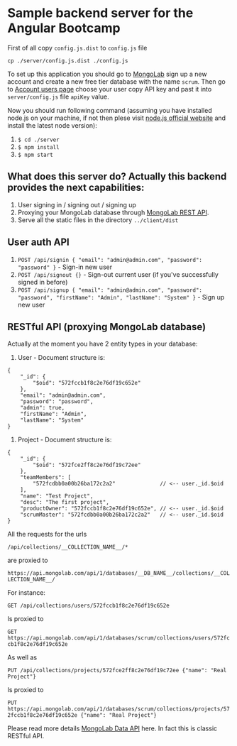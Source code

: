 # Sample backend server for the Angular Bootcamp

First of all copy `config.js.dist` to `config.js` file

`cp ./server/config.js.dist ./config.js`

To set up this application you should go to [MongoLab](https://mlab.com/) sign up a new account
and create a new free tier database with the name `scrum`. Then go to [Account users page](https://mlab.com/account-details/) choose your user
copy API key and past it into `server/config.js` file `apiKey` value.

Now you should run following command (assuming you have installed node.js on your machine, if not then plese visit [node.js official website](https://nodejs.org/en/)
and install the latest node version):

1) `$ cd ./server`
2) `$ npm install`
2) `$ npm start`

## What does this server do? Actually this backend provides the next capabilities:

1) User signing in / signing out / signing up
2) Proxying your MongoLab database through [MongoLab REST API](http://docs.mlab.com/data-api/).
3) Serve all the static files in the directory `../client/dist`

## User auth API

1) `POST /api/signin { "email": "admin@admin.com", "password": "password" }` - Sign-in new user
2) `POST /api/signout {}` - Sign-out current user (if you've successfully signed in before)
3) `POST /api/signup { "email": "admin@admin.com", "password": "password", "firstName": "Admin", "lastName": "System" }` - Sign up new user

## RESTful API (proxying MongoLab database)

Actually at the moment you have 2 entity types in your database:

1) User - Document structure is:
```
{
    "_id": {
        "$oid": "572fccb1f8c2e76df19c652e"
    },
    "email": "admin@admin.com",
    "password": "password",
    "admin": true,
    "firstName": "Admin",
    "lastName": "System"
}
```

1) Project - Document structure is:
```
{
    "_id": {
        "$oid": "572fce2ff8c2e76df19c72ee"
    },
    "teamMembers": [
        "572fcdbb0a00b26ba172c2a2"              // <-- user._id.$oid
    ],
    "name": "Test Project",
    "desc": "The first project",
    "productOwner": "572fccb1f8c2e76df19c652e", // <-- user._id.$oid
    "scrumMaster": "572fcdbb0a00b26ba172c2a2"   // <-- user._id.$oid
}
```

All the requests for the urls

`/api/collections/__COLLECTION_NAME__/*`

are proxied to

`https://api.mongolab.com/api/1/databases/__DB_NAME__/collections/__COLLECTION_NAME__/`

For instance:

`GET /api/collections/users/572fccb1f8c2e76df19c652e` 

Is proxied to

`GET https://api.mongolab.com/api/1/databases/scrum/collections/users/572fccb1f8c2e76df19c652e`

As well as 

`PUT /api/collections/projects/572fce2ff8c2e76df19c72ee {"name": "Real Project"}` 

Is proxied to

`PUT https://api.mongolab.com/api/1/databases/scrum/collections/projects/572fccb1f8c2e76df19c652e {"name": "Real Project"}` 

Please read more details [MongoLab Data API](http://docs.mlab.com/data-api/) here. In fact this is classic RESTful API.
